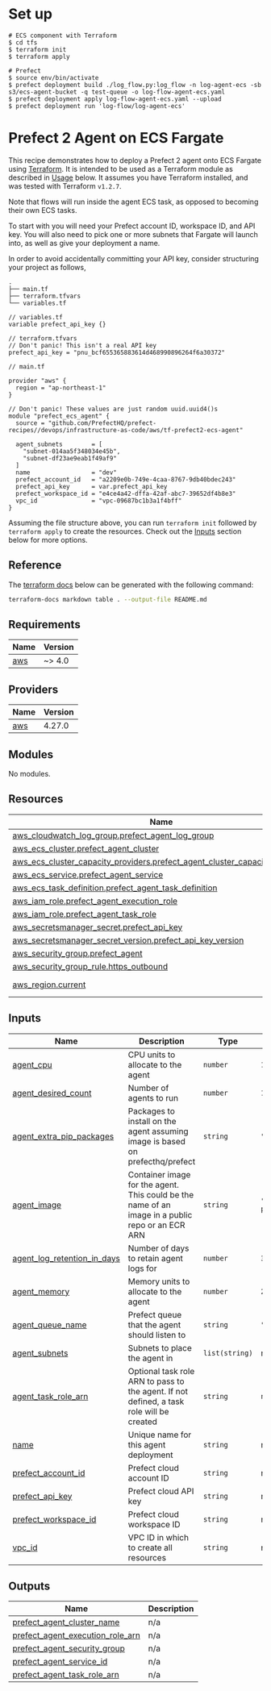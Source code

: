 # Set up

```
# ECS component with Terraform
$ cd tfs
$ terraform init
$ terraform apply

# Prefect
$ source env/bin/activate
$ prefect deployment build ./log_flow.py:log_flow -n log-agent-ecs -sb s3/ecs-agent-bucket -q test-queue -o log-flow-agent-ecs.yaml
$ prefect deployment apply log-flow-agent-ecs.yaml --upload
$ prefect deployment run 'log-flow/log-agent-ecs'
```

# Prefect 2 Agent on ECS Fargate

This recipe demonstrates how to deploy a Prefect 2 agent onto ECS Fargate using [Terraform](https://www.terraform.io/). It is intended to be used as a Terraform module as described in [Usage](#usage) below. It assumes you have Terraform installed, and was tested with Terraform `v1.2.7`.

Note that flows will run inside the agent ECS task, as opposed to becoming their own ECS tasks.

To start with you will need your Prefect account ID, workspace ID, and API key. You will also need to pick one or more subnets that Fargate will launch into, as well as give your deployment a name.

In order to avoid accidentally committing your API key, consider structuring your project as follows,

```
.
├── main.tf
├── terraform.tfvars
└── variables.tf
```

```hcl
// variables.tf
variable prefect_api_key {}
```

```hcl
// terraform.tfvars
// Don't panic! This isn't a real API key
prefect_api_key = "pnu_bcf655365883614d468990896264f6a30372"
```

```hcl
// main.tf

provider "aws" {
  region = "ap-northeast-1"
}

// Don't panic! These values are just random uuid.uuid4()s
module "prefect_ecs_agent" {
  source = "github.com/PrefectHQ/prefect-recipes//devops/infrastructure-as-code/aws/tf-prefect2-ecs-agent"

  agent_subnets        = [
    "subnet-014aa5f348034e45b",
    "subnet-df23ae9eab1f49af9"
  ]
  name                 = "dev"
  prefect_account_id   = "a2209e0b-749e-4caa-8767-9db40bdec243"
  prefect_api_key      = var.prefect_api_key
  prefect_workspace_id = "e4ce4a42-dffa-42af-abc7-39652df4b8e3"
  vpc_id               = "vpc-09687bc1b3a1f4bff"
}
```

Assuming the file structure above, you can run `terraform init` followed by `terraform apply` to create the resources. Check out the [Inputs](#inputs) section below for more options.

## Reference

The [terraform docs](https://terraform-docs.io/) below can be generated with the following command:

```sh
terraform-docs markdown table . --output-file README.md
```

<!-- BEGIN_TF_DOCS -->

## Requirements

| Name                                                   | Version |
| ------------------------------------------------------ | ------- |
| <a name="requirement_aws"></a> [aws](#requirement_aws) | ~> 4.0  |

## Providers

| Name                                             | Version |
| ------------------------------------------------ | ------- |
| <a name="provider_aws"></a> [aws](#provider_aws) | 4.27.0  |

## Modules

No modules.

## Resources

| Name                                                                                                                                                                                      | Type        |
| ----------------------------------------------------------------------------------------------------------------------------------------------------------------------------------------- | ----------- |
| [aws_cloudwatch_log_group.prefect_agent_log_group](https://registry.terraform.io/providers/hashicorp/aws/latest/docs/resources/cloudwatch_log_group)                                      | resource    |
| [aws_ecs_cluster.prefect_agent_cluster](https://registry.terraform.io/providers/hashicorp/aws/latest/docs/resources/ecs_cluster)                                                          | resource    |
| [aws_ecs_cluster_capacity_providers.prefect_agent_cluster_capacity_providers](https://registry.terraform.io/providers/hashicorp/aws/latest/docs/resources/ecs_cluster_capacity_providers) | resource    |
| [aws_ecs_service.prefect_agent_service](https://registry.terraform.io/providers/hashicorp/aws/latest/docs/resources/ecs_service)                                                          | resource    |
| [aws_ecs_task_definition.prefect_agent_task_definition](https://registry.terraform.io/providers/hashicorp/aws/latest/docs/resources/ecs_task_definition)                                  | resource    |
| [aws_iam_role.prefect_agent_execution_role](https://registry.terraform.io/providers/hashicorp/aws/latest/docs/resources/iam_role)                                                         | resource    |
| [aws_iam_role.prefect_agent_task_role](https://registry.terraform.io/providers/hashicorp/aws/latest/docs/resources/iam_role)                                                              | resource    |
| [aws_secretsmanager_secret.prefect_api_key](https://registry.terraform.io/providers/hashicorp/aws/latest/docs/resources/secretsmanager_secret)                                            | resource    |
| [aws_secretsmanager_secret_version.prefect_api_key_version](https://registry.terraform.io/providers/hashicorp/aws/latest/docs/resources/secretsmanager_secret_version)                    | resource    |
| [aws_security_group.prefect_agent](https://registry.terraform.io/providers/hashicorp/aws/latest/docs/resources/security_group)                                                            | resource    |
| [aws_security_group_rule.https_outbound](https://registry.terraform.io/providers/hashicorp/aws/latest/docs/resources/security_group_rule)                                                 | resource    |
| [aws_region.current](https://registry.terraform.io/providers/hashicorp/aws/latest/docs/data-sources/region)                                                                               | data source |

## Inputs

| Name                                                                                                               | Description                                                                                      | Type           | Default                            | Required |
| ------------------------------------------------------------------------------------------------------------------ | ------------------------------------------------------------------------------------------------ | -------------- | ---------------------------------- | :------: |
| <a name="input_agent_cpu"></a> [agent_cpu](#input_agent_cpu)                                                       | CPU units to allocate to the agent                                                               | `number`       | `1024`                             |    no    |
| <a name="input_agent_desired_count"></a> [agent_desired_count](#input_agent_desired_count)                         | Number of agents to run                                                                          | `number`       | `1`                                |    no    |
| <a name="input_agent_extra_pip_packages"></a> [agent_extra_pip_packages](#input_agent_extra_pip_packages)          | Packages to install on the agent assuming image is based on prefecthq/prefect                    | `string`       | `"prefect-aws s3fs"`               |    no    |
| <a name="input_agent_image"></a> [agent_image](#input_agent_image)                                                 | Container image for the agent. This could be the name of an image in a public repo or an ECR ARN | `string`       | `"prefecthq/prefect:2-python3.10"` |    no    |
| <a name="input_agent_log_retention_in_days"></a> [agent_log_retention_in_days](#input_agent_log_retention_in_days) | Number of days to retain agent logs for                                                          | `number`       | `30`                               |    no    |
| <a name="input_agent_memory"></a> [agent_memory](#input_agent_memory)                                              | Memory units to allocate to the agent                                                            | `number`       | `2048`                             |    no    |
| <a name="input_agent_queue_name"></a> [agent_queue_name](#input_agent_queue_name)                                  | Prefect queue that the agent should listen to                                                    | `string`       | `"default"`                        |    no    |
| <a name="input_agent_subnets"></a> [agent_subnets](#input_agent_subnets)                                           | Subnets to place the agent in                                                                    | `list(string)` | n/a                                |   yes    |
| <a name="input_agent_task_role_arn"></a> [agent_task_role_arn](#input_agent_task_role_arn)                         | Optional task role ARN to pass to the agent. If not defined, a task role will be created         | `string`       | `null`                             |    no    |
| <a name="input_name"></a> [name](#input_name)                                                                      | Unique name for this agent deployment                                                            | `string`       | n/a                                |   yes    |
| <a name="input_prefect_account_id"></a> [prefect_account_id](#input_prefect_account_id)                            | Prefect cloud account ID                                                                         | `string`       | n/a                                |   yes    |
| <a name="input_prefect_api_key"></a> [prefect_api_key](#input_prefect_api_key)                                     | Prefect cloud API key                                                                            | `string`       | n/a                                |   yes    |
| <a name="input_prefect_workspace_id"></a> [prefect_workspace_id](#input_prefect_workspace_id)                      | Prefect cloud workspace ID                                                                       | `string`       | n/a                                |   yes    |
| <a name="input_vpc_id"></a> [vpc_id](#input_vpc_id)                                                                | VPC ID in which to create all resources                                                          | `string`       | n/a                                |   yes    |

## Outputs

| Name                                                                                                                                | Description |
| ----------------------------------------------------------------------------------------------------------------------------------- | ----------- |
| <a name="output_prefect_agent_cluster_name"></a> [prefect_agent_cluster_name](#output_prefect_agent_cluster_name)                   | n/a         |
| <a name="output_prefect_agent_execution_role_arn"></a> [prefect_agent_execution_role_arn](#output_prefect_agent_execution_role_arn) | n/a         |
| <a name="output_prefect_agent_security_group"></a> [prefect_agent_security_group](#output_prefect_agent_security_group)             | n/a         |
| <a name="output_prefect_agent_service_id"></a> [prefect_agent_service_id](#output_prefect_agent_service_id)                         | n/a         |
| <a name="output_prefect_agent_task_role_arn"></a> [prefect_agent_task_role_arn](#output_prefect_agent_task_role_arn)                | n/a         |

<!-- END_TF_DOCS -->
